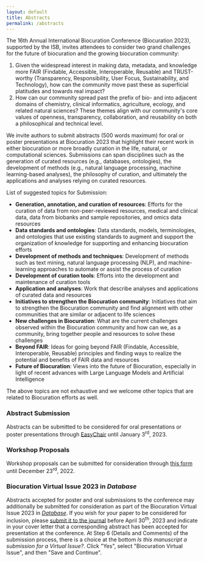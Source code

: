 ```yaml
---
layout: default
title: Abstracts
permalink: /abstracts
---
```


The 16th Annual International Biocuration Conference (Biocuration 2023),
supported by the ISB, invites attendees to consider two grand challenges
for the future of biocuration and the growing biocuration community:

1. Given the widespread interest in making data, metadata, and knowledge more FAIR
   (Findable, Accessible, Interoperable, Reusable) and TRUST-worthy
   (Transparency, Responsibility, User Focus, Sustainability, and Technology),
   how can the community move past these as superficial platitudes and towards
   real impact?
2. How can our community spread past the prefix of bio-
   and into adjacent domains of chemistry, clinical informatics, agriculture,
   ecology, and related natural sciences? These themes align with our community's
   core values of openness, transparency, collaboration, and reusability on both
   a philosophical and technical level.

We invite authors to submit abstracts (500 words maximum) for oral or poster presentations at
Biocuration 2023 that highlight their recent work in either biocuration or
more broadly curation in the life, natural, or computational sciences.
Submissions can span disciplines such as the generation of curated resources
(e.g., databases, ontologies), the development of methods (e.g., natural
language processing, machine learning-based analyses), the philosophy of
curation, and ultimately the applications and analyses relying on curated
resources.

List of suggested topics for Submission:

- **Generation, annotation, and curation of resources**: Efforts for the curation
  of data from non-peer-reviewed resources, medical and clinical data, data from
  biobanks and sample repositories, and omics data resources
- **Data standards and ontologies**: Data standards, models, terminologies,
  and ontologies that use existing standards to augment and support the
  organization of knowledge for supporting and enhancing biocuration efforts
- **Development of methods and techniques**: Development of methods such as
  text mining, natural language processing (NLP), and machine-learning approaches
  to automate or assist the process of curation
- **Development of curation tools**: Efforts into the development and
  maintenance of curation tools
- **Application and analyses**: Work that describe analyses and applications
  of curated data and resources
- **Initiatives to strengthen the Biocuration community**: Initiatives that aim
  to strengthen the Biocuration community and find alignment with other
  communities that are similar or adjacent to life sciences
- **New challenges in Biocuration**: What are the current challenges observed
  within the Biocuration community and how can we, as a community, bring together
  people and resources to solve these challenges
- **Beyond FAIR**: Ideas for going beyond FAIR (Findable, Accessible,
  Interoperable, Reusable) principles and finding ways to realize the potential
  and benefits of FAIR data and resources
- **Future of Biocuration**: Views into the future of Biocuration, especially
  in light of recent advances with Large Language Models and Artificial
  Intelligence

The above topics are not exhaustive and we welcome other topics that are related
to Biocuration efforts as well.

### Abstract Submission

Abstracts can be submitted to be considered for oral presentations or
poster presentations through [EasyChair](https://easychair.org/conferences/?conf=biocuration2023) until January
3<sup>rd</sup>, 2023.

### Workshop Proposals

Workshop proposals can be submitted for consideration through [this form](https://forms.gle/iYUu2RN25TgUMW7x9) until
December 23<sup>rd</sup>, 2022.

### Biocuration Virtual Issue 2023 in *Database*

Abstracts accepted for poster and oral submissions to the conference may additionally be submitted for consideration as
part of the Biocuration Virtual Issue 2023 in [*Database*](https://academic.oup.com/database). If you wish for your
paper to be considered for inclusion, please [submit it to the journal](http://mc.manuscriptcentral.com/database) before
April 30<sup>th</sup>, 2023 and indicate in your cover letter that a corresponding abstract has been accepted for
presentation at the conference. At Step 6 (Details and Comments) of the submission process, there is a choice
at the bottom *Is this manuscript a submission for a Virtual Issue?*. Click "Yes", select "Biocuration Virtual Issue",
and then "Save and Continue".

